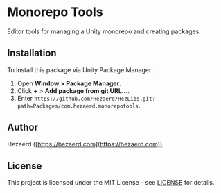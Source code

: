 # Monorepo Tools

Editor tools for managing a Unity monorepo and creating packages.

## Installation

To install this package via Unity Package Manager:
1. Open **Window > Package Manager**.
2. Click **+** > **Add package from git URL...**.
3. Enter `https://github.com/Hezaerd/HezLibs.git?path=Packages/com.hezaerd.monorepotools`.

## Author

Hezaerd ([https://hezaerd.com](https://hezaerd.com))

## License

This project is licensed under the MIT License - see [LICENSE](https://github.com/Hezaerd/HezLibs/blob/master/LICENSE) for details.
